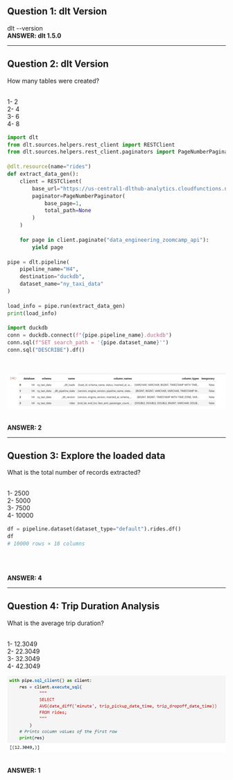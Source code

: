 <h2>Question 1: dlt Version</h2>

dlt --version<br>
**ANSWER: dlt 1.5.0**<br>

-------------------------------------------------------------------------------------------
<h2>Question 2: dlt Version</h2>

How many tables were created?<br><br>

1- 2<br>
2- 4<br>
3- 6<br>
4- 8<br>


```python
import dlt
from dlt.sources.helpers.rest_client import RESTClient
from dlt.sources.helpers.rest_client.paginators import PageNumberPaginator

@dlt.resource(name="rides")
def extract_data_gen():
    client = RESTClient(
        base_url="https://us-central1-dlthub-analytics.cloudfunctions.net",
        paginator=PageNumberPaginator(
            base_page=1,
            total_path=None
        )
    )
    
    for page in client.paginate("data_engineering_zoomcamp_api"):
        yield page

pipe = dlt.pipeline(
    pipeline_name="H4",
    destination="duckdb", 
    dataset_name="ny_taxi_data"
)

load_info = pipe.run(extract_data_gen)
print(load_info)

import duckdb
conn = duckdb.connect(f"{pipe.pipeline_name}.duckdb")
conn.sql(f"SET search_path = '{pipe.dataset_name}'")
conn.sql("DESCRIBE").df()
```
<br>

![Sample Image](../images/workshop/w1.png)
<br><br>

**ANSWER: 2**

----------------------------------------------------------------------------------------------
<h2>Question 3: Explore the loaded data</h2>
What is the total number of records extracted?<br><br>

1- 2500<br>
2- 5000<br>
3- 7500<br>
4- 10000<br>

```python
df = pipeline.dataset(dataset_type="default").rides.df()
df
# 10000 rows × 18 columns
```
<br><br>

**ANSWER: 4**

----------------------------------------------------------------------------------------------
<h2>Question 4: Trip Duration Analysis</h2>
    
What is the average trip duration?<br><br>

1- 12.3049<br>
2- 22.3049<br>
3- 32.3049<br>
4- 42.3049<br>


![Sample Image](../images/workshop/w2.png)
<br><br>

**ANSWER: 1**


